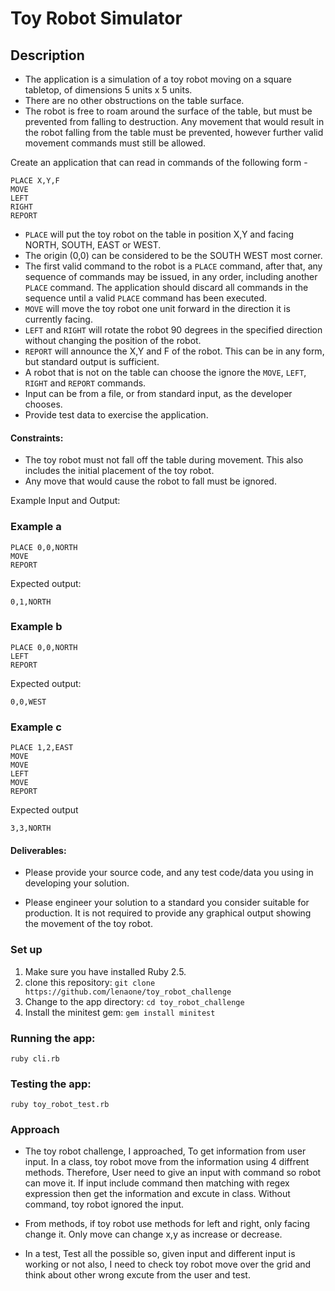 # Toy Robot Simulator

## Description

* The application is a simulation of a toy robot moving on a square tabletop,
  of dimensions 5 units x 5 units.
* There are no other obstructions on the table surface.
* The robot is free to roam around the surface of the table, but must be
  prevented from falling to destruction. Any movement that would result in the
  robot falling from the table must be prevented, however further valid
  movement commands must still be allowed.

Create an application that can read in commands of the following form -

```
PLACE X,Y,F
MOVE
LEFT
RIGHT
REPORT
```

* `PLACE` will put the toy robot on the table in position X,Y and facing NORTH,
  SOUTH, EAST or WEST.
* The origin (0,0) can be considered to be the SOUTH WEST most corner.
* The first valid command to the robot is a `PLACE` command, after that, any
  sequence of commands may be issued, in any order, including another `PLACE`
  command. The application should discard all commands in the sequence until
  a valid `PLACE` command has been executed.
* `MOVE` will move the toy robot one unit forward in the direction it is
  currently facing.
* `LEFT` and `RIGHT` will rotate the robot 90 degrees in the specified direction
  without changing the position of the robot.
* `REPORT` will announce the X,Y and F of the robot. This can be in any form,
  but standard output is sufficient.
* A robot that is not on the table can choose the ignore the `MOVE`, `LEFT`, `RIGHT`
  and `REPORT` commands.
* Input can be from a file, or from standard input, as the developer chooses.
* Provide test data to exercise the application.

#### Constraints:

* The toy robot must not fall off the table during movement. This also
  includes the initial placement of the toy robot.
* Any move that would cause the robot to fall must be ignored.

Example Input and Output:

### Example a

    PLACE 0,0,NORTH
    MOVE
    REPORT

Expected output:

    0,1,NORTH

### Example b

    PLACE 0,0,NORTH
    LEFT
    REPORT

Expected output:

    0,0,WEST

### Example c

    PLACE 1,2,EAST
    MOVE
    MOVE
    LEFT
    MOVE
    REPORT

Expected output

    3,3,NORTH

#### Deliverables:

* Please provide your source code, and any test code/data you using in
developing your solution.

* Please engineer your solution to a standard you consider suitable for
production. It is not required to provide any graphical output showing the
movement of the toy robot.

### Set up

1. Make sure you have installed Ruby 2.5.
2. clone this repository: `git clone https://github.com/lenaone/toy_robot_challenge`
3. Change to the app directory: `cd toy_robot_challenge`
3. Install the minitest gem: `gem install minitest`

### Running the app: 

 `ruby cli.rb`

### Testing the app: 
    
`ruby toy_robot_test.rb`


### Approach
 
* The toy robot challenge, I approached, To get information from user input. In a class, toy robot move from the information using 4 diffrent methods. Therefore, User need to give an input with command so robot can move it. If input include command then matching with regex expression then get the information and excute in class. Without command, toy robot ignored the input. 

* From methods, if toy robot use methods for left and right, only facing change it. Only move can change x,y as increase or decrease.

* In a test, Test all the possible so, given input and different input is working or not also, I need to check toy robot move over the grid and think about other wrong excute from the user and test.


